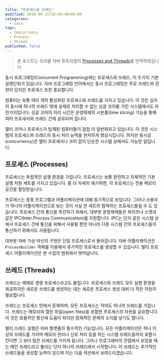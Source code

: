 ```yaml
---
title: "프로세스와 쓰레드"
modified: 2016-09-11T18:49:48+09:00
categories: 
  - Java
tags:
  - Concurrency
  - Process
  - Thread
published: false
---
```


> 본 포스트는 오라클 자바 튜토리얼의 [Processes and Threads](https://docs.oracle.com/javase/tutorial/essential/concurrency/procthread.html)를 번역하였습니다.

동시 프로그래밍(Concurrent Programming)에는 프로세스와 쓰레드, 이 두가지 기본 실행단위가 있습니다.
자바 프로그래밍 언어에서는 동시 프로그래밍은 주로 쓰레드와 관련이 있지만 프로세스 또한 중요합니다.

컴퓨터는 보통 여러 개의 활성화된 프로세스와 쓰레드를 가지고 있습니다.
이 것은 심지어 동시에 하나의 쓰레드 밖에 실제로 처리할 수 없는 싱글 코어를 가진 시스템에서도 마찬가지입니다.
싱글 코어의 처리 시간은 운영체제의 시분활(time slicing) 기능을 통해 여러 프로세서와 쓰레드 간에 공유되어 집니다. 

멀티 코어나 프로세스가 탑재된 컴퓨터들이 점점 더 일반화되고 있습니다.
이 것은 시스템의 프로세스와 쓰레드의 동시 처리 능력을 현저하게 향상시킵니다.
하지만 동시성(concurrency)은 멀티 프로세서나 코어 없이 단순한 시스템 상에서도 가능한 일입니다.

## 프로세스 (Processes)

프로세스는 독립적인 실행 환경을 가집니다.
프로세스는 보통 완전하고 자체적인 기본 실행 자원 세트를 가지고 있습니다.
좀 더 자세히 얘기하면, 각 프로세스는 전용 메모리 공간을 할당받습니다.

프로세스는 종종 프로그램과 어플리케이션에 대해 동기적으로 보입니다.
그러나 사용자가 하나의 어플리케이션으로 보는 것이 사실 한 세트의 협력하는 프로세스들일 수 도 있습니다.
프로세스 간의 통신을 촉진하기 위해서, 대부분 운영체제들은 파이프나 소켓과 같은 IPC(Inter Process Communication)를 지원합니다.
IPC는 단지 같은 시스템 상에서 프로세스 간에 통신을 위해서 사용될 뿐만 아니라 다른 시스템 간의 프로세스들이 통신하기 위해서도 사용됩니다.

대부분 자바 가상 마신의 구현은 단일 프로세스로서 돌아갑니다.
자바 어플리케이션은 `ProcessBuilder` 객체를 이용해서 추가적인 프로세스를 생성할 수 있습니다.
멀티 프로세스 어플리케이션은 본 수업의 범위에서 벗어납니다. 

## 쓰레드 (Threads)

쓰레드는 때때로 경량 프로세스라고도 불립니다. 프로세스와 쓰레드 모두 실행 환경을 제공하지만 새로운 쓰레드를 생성하는 데는 새로운 프로세스 생성 대비 더 적은 자원이 필요합니다.

쓰레드는 프로세스 안에서 존재하며, 모든 프로세스는 적어도 하나의 쓰레드를 가집니다.
쓰레드는 메모리와 열린 파일(open files)을 포함한 프로세스의 자원을 공유합니다.
이 것은 효율적인 통신에 도움이 되지만 잠재적인 문제의 소지를 낳기도 합니다.

멀티 쓰레드 실행은 자바 플랫폼의 필수적인 기능입니다.
모든 어플리케이션은 하나 이상의 쓰레드를 가지며 메모리 관리나 신호 처리 등을 하는 시스템 쓰레드들까지 포함시킨다면 그 보다 많은 쓰레드를 가지게 됩니다.
그러나 프로그래머의 관점에서 보았을 때는 메인 쓰레드라고 불리는 단지 하나의 쓰레드에서 시작합니다.
이 쓰레드는 추가적인 쓰레드들을 생성할 능력이 있으며 이는 다음 섹션에서 보여드리겠습니다.